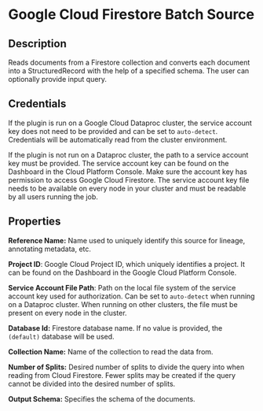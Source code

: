 # Google Cloud Firestore Batch Source

Description
-----------
Reads documents from a Firestore collection and converts each document into a StructuredRecord with the help
of a specified schema. The user can optionally provide input query.

Credentials
-----------
If the plugin is run on a Google Cloud Dataproc cluster, the service account key does not need to be
provided and can be set to `auto-detect`. Credentials will be automatically read from the cluster environment.

If the plugin is not run on a Dataproc cluster, the path to a service account key must be provided.
The service account key can be found on the Dashboard in the Cloud Platform Console.
Make sure the account key has permission to access Google Cloud Firestore.
The service account key file needs to be available on every node in your cluster and
must be readable by all users running the job.

Properties
-------------
**Reference Name:** Name used to uniquely identify this source for lineage, annotating metadata, etc.

**Project ID**: Google Cloud Project ID, which uniquely identifies a project.
It can be found on the Dashboard in the Google Cloud Platform Console.

**Service Account File Path**: Path on the local file system of the service account key used for
authorization. Can be set to `auto-detect` when running on a Dataproc cluster.
When running on other clusters, the file must be present on every node in the cluster.

**Database Id:** Firestore database name. If no value is provided, the `(default)` database will be used.

**Collection Name:** Name of the collection to read the data from.

**Number of Splits:** Desired number of splits to divide the query into when reading from Cloud Firestore. 
Fewer splits may be created if the query cannot be divided into the desired number of splits.

**Output Schema:** Specifies the schema of the documents.

